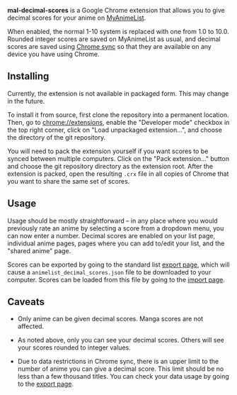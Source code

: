 __mal-decimal-scores__ is a Google Chrome extension that allows you to give
decimal scores for your anime on [MyAnimeList](http://myanimelist.net/).

When enabled, the normal 1-10 system is replaced with one from 1.0 to 10.0.
Rounded integer scores are saved on MyAnimeList as usual, and decimal scores
are saved using [Chrome sync](https://developer.chrome.com/extensions/storage)
so that they are available on any device you have using Chrome.

## Installing

Currently, the extension is not available in packaged form. This may change in
the future.

To install it from source, first clone the repository into a permanent
location. Then, go to [chrome://extensions](chrome://extensions), enable the
"Developer mode" checkbox in the top right corner, click on "Load unpackaged
extension...", and choose the directory of the git repository.

You will need to pack the extension yourself if you want scores to be synced
between multiple computers. Click on the "Pack extension..." button and choose
the git repository directory as the extension root. After the extension is
packed, open the resulting `.crx` file in all copies of Chrome that you want to
share the same set of scores.

## Usage

Usage should be mostly straightforward – in any place where you would
previously rate an anime by selecting a score from a dropdown menu, you can now
enter a number. Decimal scores are enabled on your list page, individual anime
pages, pages where you can add to/edit your list, and the "shared anime" page.

Scores can be exported by going to the standard list
[export page](http://myanimelist.net/panel.php?go=export), which will cause a
`animelist_decimal_scores.json` file to be downloaded to your computer. Scores
can be loaded from this file by going to the
[import page](http://myanimelist.net/import.php).

## Caveats

- Only anime can be given decimal scores. Manga scores are not affected.

- As noted above, only you can see your decimal scores. Others will see your
  scores rounded to integer values.

- Due to data restrictions in Chrome sync, there is an upper limit to the
  number of anime you can give a decimal score. This limit should be no less
  than a few thousand titles. You can check your data usage by going to the
  [export page](http://myanimelist.net/panel.php?go=export).
